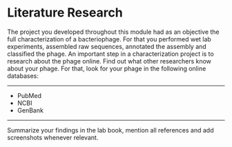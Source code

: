 # Literature Research

The project you developed throughout this module had as an objective the full characterization of a bacteriophage. For that you performed wet lab experiments, assembled raw sequences, annotated the assembly and classified the phage. An important step in a characterization project is to research about the phage online. Find out what other researchers know about your phage. For that, look for your phage in the following online databases: 

------

  - PubMed
  - NCBI
  - GenBank 

------

Summarize your findings in the lab book, mention all references and add screenshots whenever relevant.
